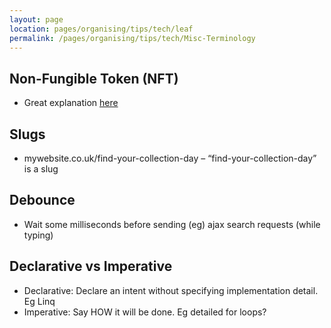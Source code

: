 ```yaml
---
layout: page
location: pages/organising/tips/tech/leaf
permalink: /pages/organising/tips/tech/Misc-Terminology
---
```


## Non-Fungible Token (NFT)

- Great explanation [here](https://www.theverge.com/22310188/nft-explainer-what-is-blockchain-crypto-art-faq)

## Slugs

- mywebsite.co.uk/find-your-collection-day – “find-your-collection-day” is a slug

## Debounce

- Wait some milliseconds before sending (eg) ajax search requests (while typing)

## Declarative vs Imperative

- Declarative: Declare an intent without specifying implementation detail. Eg Linq
- Imperative: Say HOW it will be done. Eg detailed for loops?

